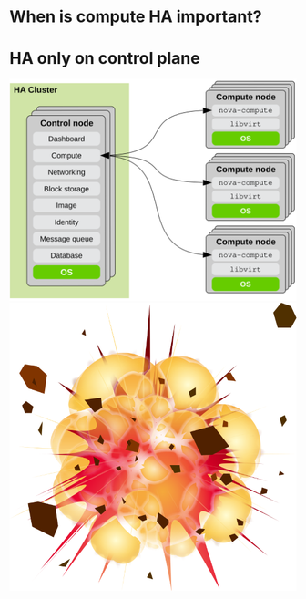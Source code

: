 <!-- .slide: data-state="section-break" id="when" -->
# When is compute HA important?


<!-- .slide: data-state="normal" id="compute-failure" -->
# HA only on control plane

<img class="arch" alt="control/compute architecture" src="images/architecture.svg" />
<img class="fragment bang" alt="compute node explosion!" src="images/explosion.svg" />
